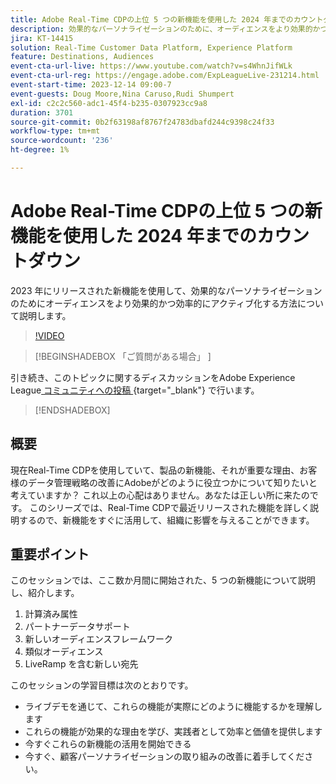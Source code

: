 ```yaml
---
title: Adobe Real-Time CDPの上位 5 つの新機能を使用した 2024 年までのカウントダウン
description: 効果的なパーソナライゼーションのために、オーディエンスをより効果的かつ効率的にアクティブ化する上で、新機能がいかに役立つかを説明します。
jira: KT-14415
solution: Real-Time Customer Data Platform, Experience Platform
feature: Destinations, Audiences
event-cta-url-live: https://www.youtube.com/watch?v=s4WhnJifWLk
event-cta-url-reg: https://engage.adobe.com/ExpLeagueLive-231214.html
event-start-time: 2023-12-14 09:00-7
event-guests: Doug Moore,Nina Caruso,Rudi Shumpert
exl-id: c2c2c560-adc1-45f4-b235-0307923cc9a8
duration: 3701
source-git-commit: 0b2f63198af8767f24783dbafd244c9398c24f33
workflow-type: tm+mt
source-wordcount: '236'
ht-degree: 1%

---
```


# Adobe Real-Time CDPの上位 5 つの新機能を使用した 2024 年までのカウントダウン

2023 年にリリースされた新機能を使用して、効果的なパーソナライゼーションのためにオーディエンスをより効果的かつ効率的にアクティブ化する方法について説明します。

>[!VIDEO](https://video.tv.adobe.com/v/3425754/?quality=12&learn=on)

>[!BEGINSHADEBOX  「ご質問がある場合」 ]

引き続き、このトピックに関するディスカッションをAdobe Experience League[ コミュニティへの投稿 ](https://experienceleaguecommunities.adobe.com/t5/real-time-customer-data-platform/experience-league-live-post-session-discussion-countdown-to-2024/m-p/639558?profile.language=ja#M14){target="_blank"} で行います。

>[!ENDSHADEBOX]

## 概要

現在Real-Time CDPを使用していて、製品の新機能、それが重要な理由、お客様のデータ管理戦略の改善にAdobeがどのように役立つかについて知りたいと考えていますか？ これ以上の心配はありません。あなたは正しい所に来たのです。 このシリーズでは、Real-Time CDPで最近リリースされた機能を詳しく説明するので、新機能をすぐに活用して、組織に影響を与えることができます。

## 重要ポイント

このセッションでは、ここ数か月間に開始された、5 つの新機能について説明し、紹介します。

1. 計算済み属性
2. パートナーデータサポート
3. 新しいオーディエンスフレームワーク
4. 類似オーディエンス
5. LiveRamp を含む新しい宛先

このセッションの学習目標は次のとおりです。

* ライブデモを通じて、これらの機能が実際にどのように機能するかを理解します
* これらの機能が効果的な理由を学び、実践者として効率と価値を提供します
* 今すぐこれらの新機能の活用を開始できる
* 今すぐ、顧客パーソナライゼーションの取り組みの改善に着手してください。

